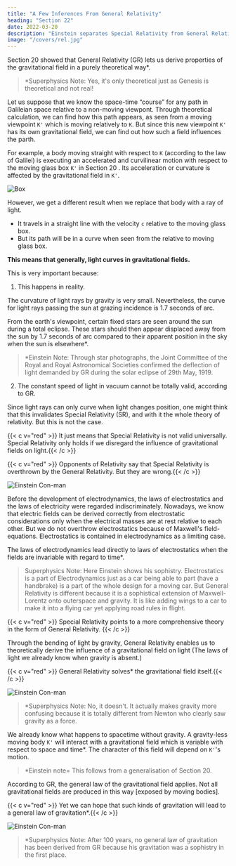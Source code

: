 ```yaml
---
title: "A Few Inferences From General Relativity"
heading: "Section 22"
date: 2022-03-20
description: "Einstein separates Special Relativity from General Relativity"
image: "/covers/rel.jpg"
---
```




Section 20 showed that General Relativity (GR) lets us derive properties of the gravitational field in a purely theoretical way*.

> *Superphysics Note: Yes, it's only theoretical just as Genesis is theoretical and not real!


Let us suppose <!-- for instance, --> that we know the space-time “course” for any path in <!-- natural process whatsoever, as regards the manner in which it takes place in the --> Galileian <!-- domain --> space relative to a non-moving viewpont. <!--  Galileian body of reference K.  --> Through <!-- purely --> theoretical <!-- operations simply by --> calculation, we can find how this path <!-- natural process --> appears, as seen from a moving viewpoint <!-- reference-body --> `K'` which is <!-- accelerated --> moving relatively to `K`. But since <!--  exists with respect to --> this new <!-- body of reference --> viewpoint `K'` has its own gravitational field, we can find out how such a field <!--  our consideration also teaches us how the gravitational field --> influences the parth<!--  process studied -->.

For example, a body moving <!--  in a state of uniform rectilinear motion --> straight with respect to  `K` (according to the law of Galilei) is executing an accelerated and curvilinear motion with respect to the moving glass box <!-- accelerated reference-body --> `K'` in Section 20 . Its acceleration or curvature is affected by the gravitational field <!--  influence on the moving body of the gravitational field --> <!-- prevailing relatively to --> in `K'`. <!-- A gravitational field influences the movement of bodies in this way, so that our consideration supplies us with nothing essentially new. -->

![Box](/graphics/physics/box.jpg)

However, we get a different result when we replace that body with <!--  obtain a new result of fundamental importance when we carry out the analogous consideration for --> a ray of light. 
- It travels in a straight line with the velocity `c` relative to the moving glass box.
- But its path <!-- With respect to the Galileian reference-body `K`, such a ray of light is transmitted rectilinearly  The path of this light --> will be in a curve <!-- is no longer a straight line --> when seen from the relative to <!-- consider it with reference to --> moving glass box. <!--  accelerated chest (reference-body K').-->

**This means that generally, light curves in <!-- are propagated curvilinearly in --> gravitational fields.**
  
This is very important because:

1. This happens in reality. 

<!-- It can be compared with the reality. Although a detailed examination of the question shows that --> The curvature of light rays by gravity <!-- required by General Relativity --> is very small. Nevertheless, <!-- for  gravitational field. s at our disposal in practice, its estimated magnitude --> the curve for light rays passing the sun at grazing incidence is 1.7 seconds of arc. 

<!-- This should manifest itself in the following way. -->

From the earth's viewpoint, certain fixed stars are seen around the sun during a total eclipse. These stars should then appear displaced away from the sun by 1.7 seconds of arc compared to their apparent position in the sky when the sun is elsewhere*. 


> *Einstein Note: Through star photographs, the Joint Committee of the Royal and Royal Astronomical Societies confirmed the deflection of light demanded by GR during the solar eclipse of 29th May, 1919.

<!-- This should be tested by astronomers.  -->
<!-- The examination of the correctness or otherwise of this deduction is a problem of the greatest importance, the early solution of which is to be expected of astronomers. -->

2. The constant speed of light <!-- law of the constancy of the velocity of light --> in vacuum <!-- , which constitutes one of the two fundamental assumptions in Special Relativity and to which we have already frequently referred, --> cannot be totally<!--  unlimited -->  valid, according to GR. 

Since light rays can only curve when light changes position, <!--  the speed of light --> <!--  take place when the velocity of propagation of light --> <!-- varies with position --> one might think that this invalidates <!-- Now we might think that as a consequence of this, --> Special Relativity (SR), and with it the whole theory of relativity. But this is not the case. 

{{< c v="red" >}} It just means that <!-- We can only conclude that --> Special Relativity is not valid universally. <!-- cannot claim an unlimited domain of validity. --> Special Relativity only holds if we <!-- only so long as we are able to --> disregard the influence of gravitational fields on light<!-- the phenomena (e.g. of light) -->.{{< /c >}}


{{< c v="red" >}} Opponents of Relativity say that Special Relativity is overthrown by the General Relativity. But they are wrong.{{< /c >}}

![Einstein Con-man](/avatars/einbla.png)


Before the development of electrodynamics, the laws of electrostatics and the laws of electricity were regarded indiscriminately. Nowadays, we know that electric fields can be derived correctly from electrostatic considerations only when <!--  for the case, which is never strictly realised, in which --> the electrical masses are at rest relative to each other<!-- and the coordinate system -->. But we do not <!-- Should we also --> overthrow electrostatics because of Maxwell's field-equations.<!--  in electrodynamics?  No, --> Electrostatics is contained in electrodynamics as a limiting case. 

The laws of electrodynamics lead directly to laws of electrostatics when <!-- for the case in which --> the fields are invariable with regard to time*.


> Superphysics Note: Here Einstein shows his sophistry. Electrostatics is a part of Electrodynamics just as a car being able to part (have a handbrake) is a part of the whole design for a moving car. But General Relativity is different because it is a sophistical extension of Maxwell-Lorentz onto outerspace and gravity. It is like adding wings to a car to make it into a flying car yet applying road rules in flight. 


{{< c v="red" >}} Special Relativity points to a more comprehensive theory in the form of General Relativity. {{< /c >}}

Through the bending of light by gravity, General Relativity enables us to theoretically derive the influence of a gravitational field on light (The laws of light we already know when gravity is absent.)
<!-- No fairer destiny could be allotted to any physical theory, than that it should of itself point out the way to the introduction of a more comprehensive theory, in which it lives on as a limiting case. -->

<!-- In the example of the transmission of light just dealt with, we have seen that  -->


{{< c v="red" >}} General Relativity solves* the gravitational field itself.{{< /c >}}

![Einstein Con-man](/avatars/einbla.png)

> *Superphysics Note: No, it doesn't. It actually makes gravity more confusing because it is totally different from Newton who clearly saw gravity as a force.



<!-- Let us consider this for a moment. -->
We already know what happens to spacetime without gravity. <!--  are acquainted with space-time domains which behave (approximately) in a “Galileian” fashion under suitable choice of reference-body, i.e. domains in which gravitational fields are absent. --> A gravity-less moving body <!-- If we now refer such a domain to a reference-body --> `K'` <!-- possessing any kind of motion, --> will interact with a <!-- then relative to K' there exists a --> gravitational field which is variable with respect to space and time*. The character of this field will depend on<!--  the motion chosen for --> `K'`'s motion. 

> *Einstein note=  This follows from a generalisation of Section 20.


According to GR, the general law of the gravitational field applies. <!-- must be satisfied for all gravitational fields obtainable in this way. --> Not all gravitational fields are produced in this way [exposed by moving bodies]. 

{{< c v="red" >}} Yet we can hope that such kinds of gravitation will lead to a general law of gravitation*.{{< /c >}}

<!--  will be derivable from special kinds of gravitational fields.  -->

![Einstein Con-man](/avatars/einbla.png)

> *Superphysics Note: After 100 years, no general law of gravitation has been derived from GR because his gravitation was a sophistry in the first place. 

<!-- This hope has been realised in the most beautiful manner.  -->

<!-- But between the clear vision of this goal and its actual realisation it was necessary to surmount a serious difficulty, and as this lies deep at the root of things, I dare not withhold it from the reader. 

We must extend our ideas of the space-time continuum still farther.
 -->